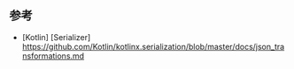 参考
---
- [Kotlin] [Serializer] 
https://github.com/Kotlin/kotlinx.serialization/blob/master/docs/json_transformations.md
